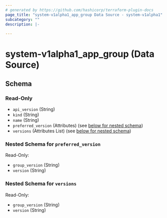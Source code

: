 ```yaml
---
# generated by https://github.com/hashicorp/terraform-plugin-docs
page_title: "system-v1alpha1_app_group Data Source - system-v1alpha1"
subcategory: ""
description: |-
  
---
```


# system-v1alpha1_app_group (Data Source)





<!-- schema generated by tfplugindocs -->
## Schema

### Read-Only

- `api_version` (String)
- `kind` (String)
- `name` (String)
- `preferred_version` (Attributes) (see [below for nested schema](#nestedatt--preferred_version))
- `versions` (Attributes List) (see [below for nested schema](#nestedatt--versions))

<a id="nestedatt--preferred_version"></a>
### Nested Schema for `preferred_version`

Read-Only:

- `group_version` (String)
- `version` (String)


<a id="nestedatt--versions"></a>
### Nested Schema for `versions`

Read-Only:

- `group_version` (String)
- `version` (String)
